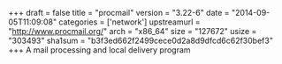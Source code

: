 +++
draft = false
title = "procmail"
version = "3.22-6"
date = "2014-09-05T11:09:08"
categories = ['network']
upstreamurl = "http://www.procmail.org/"
arch = "x86_64"
size = "127672"
usize = "303493"
sha1sum = "b3f3ed662f2499cece0d2a8d9dfcd6c62f30bef3"
+++
A mail processing and local delivery program